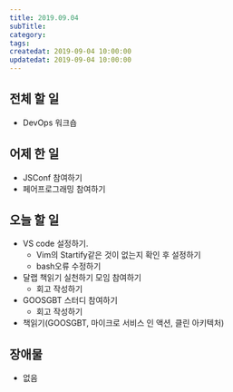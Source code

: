 ```yaml
---
title: 2019.09.04
subTitle: 
category: 
tags: 
createdat: 2019-09-04 10:00:00
updatedat: 2019-09-04 10:00:00
---
```


## 전체 할 일

* DevOps 워크숍

## 어제 한 일

* JSConf 참여하기
* 페어프로그래밍 참여하기

## 오늘 할 일

* VS code 설정하기. 
  * Vim의 Startify같은 것이 없는지 확인 후 설정하기
  * bash오류 수정하기
* 달랩 책읽기 실천하기 모임 참여하기
  * 회고 작성하기
* GOOSGBT 스터디 참여하기
  * 회고 작성하기
* 책읽기(GOOSGBT, 마이크로 서비스 인 액션, 클린 아키텍처)

## 장애물

* 없음
